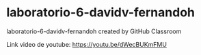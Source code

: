# laboratorio-6-davidv-fernandoh
laboratorio-6-davidv-fernandoh created by GitHub Classroom

Link video de youtube:
https://youtu.be/dWecBUKmFMU
